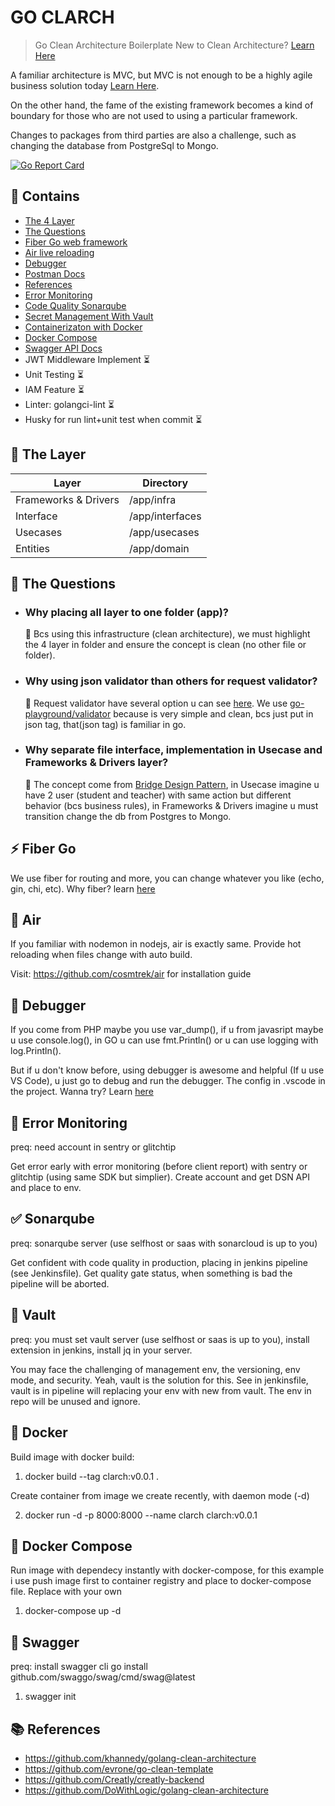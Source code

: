 # GO CLARCH

> Go Clean Architecture Boilerplate
> New to Clean Architecture? [Learn Here](https://blog.cleancoder.com/uncle-bob/2012/08/13/the-clean-architecture.html)

A familiar architecture is MVC, but MVC is not enough to be a highly agile business solution today [Learn Here](https://khalilstemmler.com/articles/enterprise-typescript-nodejs/when-crud-mvc-isnt-enough/).

On the other hand, the fame of the existing framework becomes a kind of boundary for those who are not used to using a particular framework.

Changes to packages from third parties are also a challenge, such as changing the database from PostgreSql to Mongo.

[![Go Report Card](https://goreportcard.com/badge/github.com/ubaidillahhf/go-clarch)](https://goreportcard.com/report/github.com/ubaidillahhf/go-clarch)

## 📖 Contains

- [The 4 Layer](#-the-layer)
- [The Questions](#-the-questions)
- [Fiber Go web framework](#-fiber-go)
- [Air live reloading](#-air)
- [Debugger](#-debugger)
- [Postman Docs](#-postman-docs)
- [References](#-references)
- [Error Monitoring](#-error-monitoring)
- [Code Quality Sonarqube](#-sonarqube)
- [Secret Management With Vault](#-vault)
- [Containerizaton with Docker](#-docker) 
- [Docker Compose](#-docker-composer)
- [Swagger API Docs](#-swagger)
- JWT Middleware Implement ⏳
- Unit Testing ⏳
- IAM Feature ⏳
- Linter: golangci-lint ⏳
- Husky for run lint+unit test when commit ⏳ 

## 🍰 The Layer

| Layer                | Directory       |
| -------------------- | --------------- |
| Frameworks & Drivers | /app/infra      |
| Interface            | /app/interfaces |
| Usecases             | /app/usecases   |
| Entities             | /app/domain     |

## 🧐 The Questions

- ### Why placing all layer to one folder (app)? &nbsp;

  🥕 Bcs using this infrastructure (clean architecture), we must highlight the 4 layer in folder and ensure the concept is clean (no other file or folder).

- ### Why using json validator than others for request validator? &nbsp;

  🥕 Request validator have several option u can see [here](https://daltontan.com/comparison-of-golang-input-validator-libraries/29/).
  We use [go-playground/validator](github.com/go-playground/validator/v10) because is very simple and clean, bcs just put in json tag, that(json tag) is familiar in go.

- ### Why separate file interface, implementation in Usecase and Frameworks & Drivers layer? &nbsp;
  🥕 The concept come from [Bridge Design Pattern](https://refactoring.guru/design-patterns/bridge/go/example), in Usecase imagine u have 2 user (student and teacher) with same action but different behavior (bcs business rules), in Frameworks & Drivers imagine u must transition change the db from Postgres to Mongo.

## ⚡ Fiber Go

We use fiber for routing and more, you can change whatever you like (echo, gin, chi, etc).
Why fiber? learn [here](https://gofiber.io/)

## 🌊 Air

If you familiar with nodemon in nodejs, air is exactly same. Provide hot reloading when files change with auto build.

Visit: https://github.com/cosmtrek/air for installation guide

## 🧪 Debugger

If you come from PHP maybe you use var_dump(), if u from javasript maybe u use console.log(), in GO u can use fmt.Println() or u can use logging with log.Println().

But if u don't know before, using debugger is awesome and helpful (If u use VS Code), u just go to debug and run the debugger. The config in .vscode in the project. Wanna try? Learn [here](https://medium.com/@slamflipstrom/debugging-with-visual-studio-code-857904a8a590)

## 🐞 Error Monitoring

preq: need account in sentry or glitchtip

Get error early with error monitoring (before client report) with sentry or glitchtip (using same SDK but simplier). Create account and get DSN API and place to env.

## ✅ Sonarqube

preq: sonarqube server (use selfhost or saas with sonarcloud is up to you)

Get confident with code quality in production, placing in jenkins pipeline (see Jenkinsfile). Get quality gate status, when something is bad the pipeline will be aborted.

## 🔐 Vault

preq: you must set vault server (use selfhost or saas is up to you), install extension in jenkins, install jq in your server.

You may face the challenging of management env, the versioning, env mode, and security. Yeah, vault is the solution for this. See in jenkinsfile, vault is in pipeline will replacing your env with new from vault. The env in repo will be unused and ignore.

## 🐳 Docker

Build image with docker build:

1. docker build --tag clarch:v0.0.1 .

Create container from image we create recently, with daemon mode (-d)

2. docker run -d -p 8000:8000 --name clarch clarch:v0.0.1

## 🐋 Docker Compose

Run image with dependecy instantly with docker-compose, for this example i use push image first to container registry and place to docker-compose file. Replace with your own

1. docker-compose up -d

## 📖 Swagger

preq: install swagger cli go install github.com/swaggo/swag/cmd/swag@latest

1. swagger init

## 📚 References

- https://github.com/khannedy/golang-clean-architecture
- https://github.com/evrone/go-clean-template
- https://github.com/Creatly/creatly-backend
- https://github.com/DoWithLogic/golang-clean-architecture
